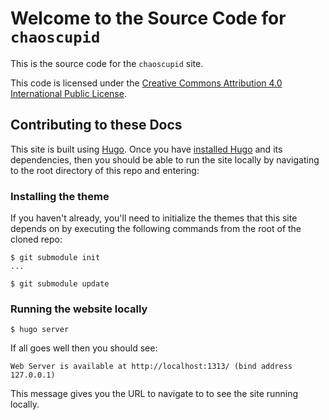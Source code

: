 # Welcome to the Source Code for `chaoscupid`

This is the source code for the `chaoscupid` site.

This code is licensed under the 
[Creative Commons Attribution 4.0 International Public License][cc].

[cc]: https://creativecommons.org/licenses/by/4.0/legalcode

## Contributing to these Docs

This site is built using [Hugo][]. Once you have [installed Hugo][install] and its dependencies, 
then you should be able to run the site locally by navigating to the root directory of this repo and entering:

[Hugo]: https://gohugo.io
[install]: https://gohugo.io/installation/

### Installing the theme

If you haven't already, you'll need to initialize the themes that this site depends on by executing the following commands from the root of the cloned repo:

```shell
$ git submodule init
...

$ git submodule update
```

### Running the website locally

```shell
$ hugo server
```

If all goes well then you should see:

```shell
Web Server is available at http://localhost:1313/ (bind address 127.0.0.1)
```

This message gives you the URL to navigate to to see the site running locally.